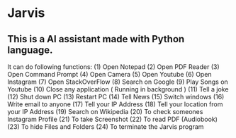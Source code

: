 # Jarvis
## This is a AI assistant made with Python language.

It can do following functions:
(1)  Open Notepad
(2)  Open PDF Reader
(3)  Open Command Prompt
(4)  Open Camera
(5)  Open Youtube
(6)  Open Instagram
(7)  Open StackOverFlow
(8)  Search on Google
(9)  Play Songs on Youtube
(10) Close any application ( Running in background )
(11) Tell a joke
(12) Shut down PC
(13) Restart PC
(14) Tell News
(15) Switch windows
(16) Write email to anyone
(17) Tell your IP Address
(18) Tell your location from your IP Address
(19) Search on Wikipedia
(20) To check someones Instagram Profile
(21) To take Screenshot
(22) To read PDF (Audiobook)
(23) To hide Files and Folders
(24) To terminate the Jarvis program
